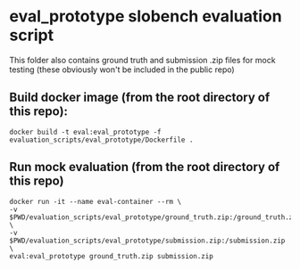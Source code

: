 # eval_prototype slobench evaluation script
This folder also contains ground truth and submission .zip files for mock testing (these obviously won't be included in the public repo)

## Build docker image (from the root directory of this repo):
```docker build -t eval:eval_prototype -f evaluation_scripts/eval_prototype/Dockerfile .```

## Run mock evaluation (from the root directory of this repo)
```
docker run -it --name eval-container --rm \
-v $PWD/evaluation_scripts/eval_prototype/ground_truth.zip:/ground_truth.zip \
-v $PWD/evaluation_scripts/eval_prototype/submission.zip:/submission.zip \
eval:eval_prototype ground_truth.zip submission.zip
```